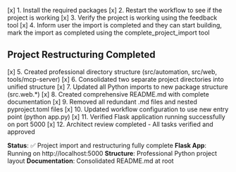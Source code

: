 [x] 1. Install the required packages
[x] 2. Restart the workflow to see if the project is working
[x] 3. Verify the project is working using the feedback tool
[x] 4. Inform user the import is completed and they can start building, mark the import as completed using the complete_project_import tool

## Project Restructuring Completed

[x] 5. Created professional directory structure (src/automation, src/web, tools/mcp-server)
[x] 6. Consolidated two separate project directories into unified structure
[x] 7. Updated all Python imports to new package structure (src.web.*)
[x] 8. Created comprehensive README.md with complete documentation
[x] 9. Removed all redundant .md files and nested pyproject.toml files
[x] 10. Updated workflow configuration to use new entry point (python app.py)
[x] 11. Verified Flask application running successfully on port 5000
[x] 12. Architect review completed - All tasks verified and approved

**Status**: ✅ Project import and restructuring fully complete
**Flask App**: Running on http://localhost:5000
**Structure**: Professional Python project layout
**Documentation**: Consolidated README.md at root
